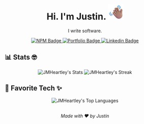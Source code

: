
<h1 align="center">
    Hi. I'm Justin.
    <img src="img/waving hand.png" style="height: 3rem;">
</h1>
<p align="center">
    I write software.
</p>
<p align="center" >
    <a href="https://www.npmjs.com/~jmheartley" target="_blank">
        <img src="https://img.shields.io/badge/-Packages-%23CB3737?style=flat&logo=npm" alt="NPM Badge">
    </a>
    <a href="https://justinsportfol.io/" target="_blank">
        <img src="https://img.shields.io/badge/-%20Portfolio%20Site-1A8893?style=flat&logo=codereview" alt="Portfolio Badge">
    </a>
    <a href="https://www.linkedin.com/in/jmheartley/" target="_blank">
        <img src="https://img.shields.io/badge/-%20Let's%20Connect-0072b1?style=flat&logo=linkedin" alt="Linkedin Badge">
    </a>
</p>
    
## 📊 Stats 🤓
<p align="center">
    <img src="https://github-readme-stats.vercel.app/api?username=jmheartley&theme=vue-dark&show_icons=true&hide_border=true&count_private=true" alt="JMHeartley's Stats" />
    <img src="https://github-readme-streak-stats.herokuapp.com/?user=jmheartley&theme=vue-dark&hide_border=true" alt="JMHeartley's Streak" />
</p>

## 💌 Favorite Tech ✨

<p align="center">
    <img src="https://github-readme-stats.vercel.app/api/top-langs/?username=jmheartley&theme=vue-dark&show_icons=true&hide_border=true&layout=compact" alt="JMHeartley's Top Languages" />
</p>

<div align="center">
    <br>
    <i>Made with ❤️ by Justin</i>
</div>

<!--
**JMHeartley/JMHeartley** is a ✨ _special_ ✨ repository because its `README.md` (this file) appears on your GitHub profile.

Here are some ideas to get you started:

- 🔭 I’m currently working on ...
- 🌱 I’m currently learning ...
- 👯 I’m looking to collaborate on ...
- 🤔 I’m looking for help with ...
- 💬 Ask me about ...
- 📫 How to reach me: ...
- 😄 Pronouns: ...
- ⚡ Fun fact: ...
-->
